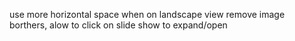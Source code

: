 use more horizontal space when on landscape view
remove image borthers, 
alow to click on slide show to expand/open
